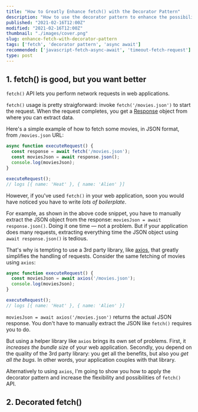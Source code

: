 ```yaml
---
title: "How to Greatly Enhance fetch() with the Decorator Pattern"
description: "How to use the decorator pattern to enhance the possibilities and flexibily of fetch() API."
published: "2021-02-16T12:00Z"
modified: "2021-02-16T12:00Z"
thumbnail: "./images/cover.png"
slug: enhance-fetch-with-decorator-pattern
tags: ['fetch', 'decorator pattern', 'async await']
recommended: ['javascript-fetch-async-await', 'timeout-fetch-request']
type: post
---
```


## 1. fetch() is good, but you want better

`fetch()` API lets you perform network requests in web applications.   

`fetch()` usage is pretty straigforward: invoke `fetch('/movies.json')` to start the request. When the request completes, 
you get a [Response](https://developer.mozilla.org/en-US/docs/Web/API/Response) object from where you can extract data.  

Here's a simple example of how to fetch some movies, in JSON format, from `/movies.json` URL:

```javascript
async function executeRequest() {
  const response = await fetch('/movies.json');
  const moviesJson = await response.json();
  console.log(moviesJson);
}

executeRequest(); 
// logs [{ name: 'Heat' }, { name: 'Alien' }]
```

However, if you've used `fetch()` in your web application, soon you would have noticed you have to write *lots of boilerplate*.  

For example, as shown in the above code snippet, you have to manually extract the JSON object from the response: `moviesJson = await response.json()`. Doing it one time &mdash; not a problem. But if your application does many requests, extracting everything time the JSON object using `await response.json()` is tedious.  

That's why is tempting to use a 3rd party library, like [axios](https://github.com/axios/axios), that greatly simplifies the handling of requests. Consider the same fetching of movies using `axios`:

```javascript
async function executeRequest() {
  const moviesJson = await axios('/movies.json');
  console.log(moviesJson);
}

executeRequest(); 
// logs [{ name: 'Heat' }, { name: 'Alien' }]
```

`moviesJson = await axios('/movies.json')` returns the actual JSON response. You don't have to manually extract the JSON like `fetch()` requires you to do.  

But using a helper library like `axios` brings its own set of problems. First, it *increases the bundle size* of your web application. Secondly, you depend on the quality of the 3rd party library: you get all the benefits, but also you *get all the bugs*. In other words, your application couples with that library.   

Alternatively to using `axios`, I'm going to show you how to apply the decorator pattern and increase the flexibility and possibilities of `fetch()` API. 

## 2. Decorated fetch()